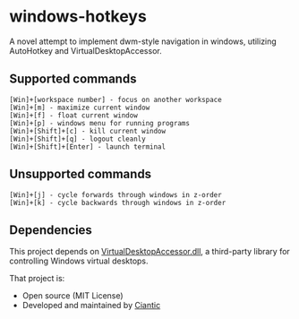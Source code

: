 # windows-hotkeys
A novel attempt to implement dwm-style navigation in windows, utilizing AutoHotkey and VirtualDesktopAccessor.

## Supported commands

```
[Win]+[workspace number] - focus on another workspace
[Win]+[m] - maximize current window
[Win]+[f] - float current window
[Win]+[p] - windows menu for running programs
[Win]+[Shift]+[c] - kill current window
[Win]+[Shift]+[q] - logout cleanly
[Win]+[Shift]+[Enter] - launch terminal
```

## Unsupported commands
```
[Win]+[j] - cycle forwards through windows in z-order
[Win]+[k] - cycle backwards through windows in z-order
```

## Dependencies

This project depends on [VirtualDesktopAccessor.dll](https://github.com/Ciantic/VirtualDesktopAccessor), 
a third-party library for controlling Windows virtual desktops.

That project is:
- Open source (MIT License)
- Developed and maintained by [Ciantic](https://github.com/Ciantic)
